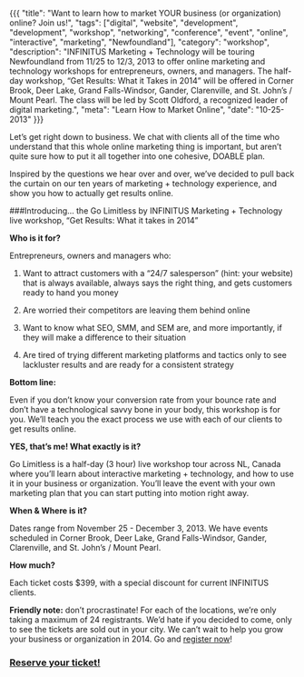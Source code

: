 {{{
  "title": "Want to learn how to market YOUR business (or organization) online? Join us!",
  "tags": ["digital", "website", "development", "development", "workshop", "networking", "conference", "event", "online", "interactive", "marketing", "Newfoundland"],
  "category": "workshop",
  "description": "INFINITUS Marketing + Technology will be touring Newfoundland from 11/25 to 12/3, 2013 to offer online marketing and technology workshops for entrepreneurs, owners, and managers. The half-day workshop, “Get Results: What it Takes in 2014” will be offered in Corner Brook, Deer Lake, Grand Falls-Windsor, Gander, Clarenville, and St. John’s / Mount Pearl. The class will be led by Scott Oldford, a recognized leader of digital marketing.",
  "meta": "Learn How to Market Online",
  "date": "10-25-2013"
}}}

Let’s get right down to business. We chat with clients all of the time who understand that this whole online marketing thing is important, but aren’t quite sure how to put it all together into one cohesive, DOABLE plan.<!--more--> 

Inspired by the questions we hear over and over, we’ve decided to pull back the curtain on our ten years of marketing + technology experience, and show you how to actually get results online. 

###Introducing… the Go Limitless by INFINITUS Marketing + Technology live workshop, “Get Results: What it takes in 2014”

**Who is it for?**

Entrepreneurs, owners and managers who:

1. Want to attract customers with a “24/7 salesperson” (hint: your website) that is always available, always says the right thing, and gets customers ready to hand you money

2. Are worried their competitors are leaving them behind online

3. Want to know what SEO, SMM, and SEM are, and more importantly, if they will make a difference to their situation

4. Are tired of trying different marketing platforms and tactics only to see lackluster results and are ready for a consistent strategy 


**Bottom line:**

Even if you don’t know your conversion rate from your bounce rate and don’t have a technological savvy bone in your body, this workshop is for you. We’ll teach you the exact process we use with each of our clients to get results online. 

**YES, that’s me! What exactly is it?**

Go Limitless is a half-day (3 hour) live workshop tour across NL, Canada where you’ll learn about interactive marketing + technology, and how to use it in your business or organization. You’ll leave the event with your own marketing plan that you can start putting into motion right away. 

**When & Where is it?**

Dates range from November 25 - December 3, 2013. We have events scheduled in Corner Brook, Deer Lake, Grand Falls-Windsor, Gander, Clarenville, and St. John’s / Mount Pearl. 

**How much?** 

Each ticket costs $399, with a special discount for current INFINITUS clients.

**Friendly note:** don’t procrastinate! For each of the locations, we’re only taking a maximum of 24 registrants. We’d hate if you decided to come, only to see the tickets are sold out in your city. We can’t wait to help you grow your business or organization in 2014. Go and [register now](http://www.golimitless.ca/)! 

### [Reserve your ticket!](http://www.golimitless.ca/)

